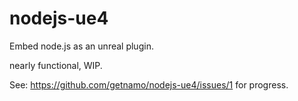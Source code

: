 # nodejs-ue4
Embed node.js as an unreal plugin.

nearly functional, WIP.

See: https://github.com/getnamo/nodejs-ue4/issues/1 for progress.
